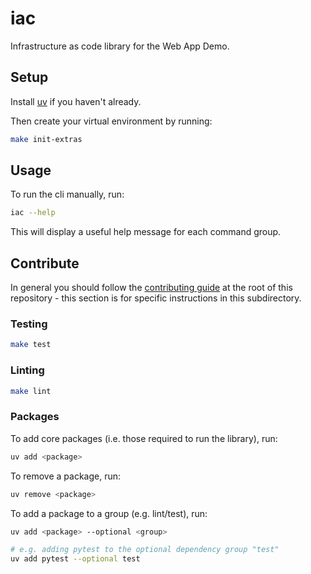 # iac

Infrastructure as code library for the Web App Demo.

## Setup

Install [uv](https://docs.astral.sh/uv/getting-started/installation/) if you haven't already.

Then create your virtual environment by running:

```bash
make init-extras
```

## Usage

To run the cli manually, run:

```bash
iac --help
```

This will display a useful help message for each command group.

## Contribute

In general you should follow the [contributing guide](../../../docs/CONTRIBUTING.md) at the root of this repository - this section is for specific instructions in this subdirectory.

### Testing

```bash
make test
```

### Linting

```bash
make lint
```

### Packages

To add core packages (i.e. those required to run the library), run:

```bash
uv add <package>
```

To remove a package, run:

```bash
uv remove <package>
```

To add a package to a group (e.g. lint/test), run:

```bash
uv add <package> --optional <group>

# e.g. adding pytest to the optional dependency group "test"
uv add pytest --optional test
```
